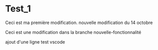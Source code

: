 # Test_1
Ceci est ma première modification.
nouvelle modification du 14 octobre 

Ceci est une modification dans la branche nouvelle-fonctionnalité

ajout d'une ligne test vscode